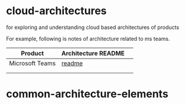 # cloud-architectures
for exploring and understanding cloud based architectures of products



For example, following is notes of architecture related to ms teams.

| Product         | Architecture README                                          |      |
| --------------- | ------------------------------------------------------------ | ---- |
| Microsoft Teams | [readme](https://github.com/cloudparadigms/cloud-architectures/blob/master/microsoft/microsoft_teams/readme.md) |      |
|                 |                                                              |      |
|                 |                                                              |      |



# common-architecture-elements
